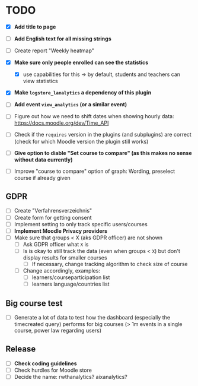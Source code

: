 # TODO

- [x] **Add title to page**
- [ ] **Add English text for all missing strings**
- [ ] Create report "Weekly heatmap"
- [x] **Make sure only people enrolled can see the statistics**
  - [x] use capabilities for this -> by default, students and teachers can view statistics
- [x] **Make `logstore_lanalytics` a dependency of this plugin**
- [ ] **Add event `view_analytics` (or a similar event)**
- [ ] Figure out how we need to shift dates when showing hourly data: https://docs.moodle.org/dev/Time_API
- [ ] Check if the `requires` version in the plugins (and subplugins) are correct (check for which Moodle version the plugin still works)
- [ ] **Give option to diable "Set course to compare" (as this makes no sense without data currently)**
- [ ] Improve "course to compare" option of graph: Wording, preselect course if already given


## GDPR
- [ ] Create "Verfahrensverzeichnis"
- [ ] Create form for getting consent
- [ ] Implement setting to only track specific users/courses
- [ ] **Implement Moodle Privacy providers**
- [ ] Make sure that groups < X (aks GDPR officer) are not shown
  - [ ] Ask GDPR officer what `X` is
  - [ ] Is is okay to still track the data (even when groups < `X`) but don't display results for smaller courses
    - [ ] If necessary, change tracking algorithm to check size of course
  - [ ] Change accordingly, examples:
    - [ ] learners/courseparticipation list
    - [ ] learners language/countries list

## Big course test
- [ ] Generate a lot of data to test how the dashboard (especially the timecreated query) performs for big courses (> 1m events in a single course, power law regarding users)

## Release
- [ ] **Check coding guidelines**
- [ ] Check hurdles for Moodle store
- [ ] Decide the name: rwthanalytics? aixanalytics? 